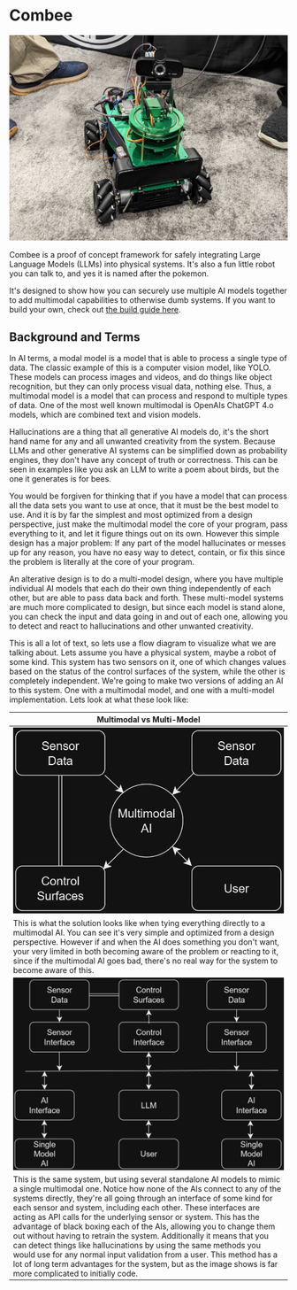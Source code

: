 # Combee

![combee](./pictures/combee.png)

Combee is a proof of concept framework for safely integrating Large Language Models (LLMs) into physical systems.  It's also a fun little robot you can talk to, and yes it is named after the pokemon.  

It's designed to show how you can securely use multiple AI models together to add multimodal capabilities to otherwise dumb systems.  If you want to build your own, check out [the build guide here](./buildGuide.md).  

## Background and Terms

In AI terms, a modal model is a model that is able to process a single type of data.  The classic example of this is a computer vision model, like YOLO.  These models can process images and videos, and do things like object recognition, but they can only process visual data, nothing else.  Thus, a multimodal model is a model that can process and respond to multiple types of data.  One of the most well known multimodal is OpenAIs ChatGPT 4.o models, which are combined text and vision models.  

Hallucinations are a thing that all generative AI models do, it's the short hand name for any and all unwanted creativity from the system.  Because LLMs and other generative AI systems can be simplified down as probability engines, they don't have any concept of truth or correctness.  This can be seen in examples like you ask an LLM to write a poem about birds, but the one it generates is for bees.  

You would be forgiven for thinking that if you have a model that can process all the data sets you want to use at once, that it must be the best model to use.  And it is by far the simplest and most optimized from a design perspective, just make the multimodal model the core of your program, pass everything to it, and let it figure things out on its own.  However this simple design has a major problem: If any part of the model hallucinates or messes up for any reason, you have no easy way to detect, contain, or fix this since the problem is literally at the core of your program.  

An alterative design is to do a multi-model design, where you have multiple individual AI models that each do their own thing independently of each other, but are able to pass data back and forth.  These multi-model systems are much more complicated to design, but since each model is stand  alone, you can check the input and data going in and out of each one, allowing you to detect and react to hallucinations and other unwanted creativity.  

This is all a lot of text, so lets use a flow diagram to visualize what we are talking about.  Lets assume you have a physical system, maybe a robot of some kind.  This system has two sensors on it, one of which changes values based on the status of the control surfaces of the system, while the other is completely independent.  We're going to make two versions of adding an AI to this system.  One with a multimodal model, and one with a multi-model implementation.  Lets look at what these look like:

| Multimodal vs Multi-Model |
| --- |
| ![True multimodal solution](./pictures/multimodal.png) |
| This is what the solution looks like when tying everything directly to a multimodal AI.  You can see it's very simple and optimized from a design perspective.  However if and when the AI does something you don't want, your very limited in both becoming aware of the problem or reacting to it, since if the multimodal AI goes bad, there's no real way for the system to become aware of this.  |
| ![Mult-Model solution](./pictures/multi-model.png) |
| This is the same system, but using several standalone AI models to mimic a single multimodal one.  Notice how none of the AIs connect to any of the systems directly, they're all going through an interface of some kind for each sensor and system, including each other.  These interfaces are acting as API calls for the underlying sensor or system.  This has the advantage of black boxing each of the AIs, allowing you to change them out without having to retrain the system.  Additionally it means that you can detect things like hallucinations by using the same methods you would use for any normal input validation from a user.  This method has a lot of long term advantages for the system, but as the image shows is far more complicated to initially code.  |